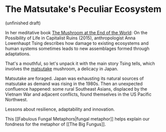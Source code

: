 # The Matsutake's Peculiar Ecosystem

(unfinished draft)

In her meditative book [The Mushroom at the End of the World](https://www.amazon.com/gp/product/B00WAM15DC/jerrymichalskisr): On the Possibility of Life in Capitalist Ruins (2015), anthropologist Anna Lowenhaupt Tsing describes how damage to existing ecosystems and human systems sometimes leads to new assemblages formed through adaptations. 

That's a mouthful, so let's unpack it with the main story Tsing tells, which involves the [matsutake](http://en.wikipedia.org/wiki/Matsutake) mushroom, a delicacy in Japan. 

Matsutake are foraged. Japan was exhausting its natural sources of matsutake as demand was rising in the 1980s. Then an unexpected confluence happened: some rural Southeast Asians, displaced by the Vietnam War and adjacent conflicts, found themselves in the US Pacific Northwest. 

Lessons about resilience, adaptability and innovation. 

This [[Fabulous Fungal Metaphors|fungal metaphor]] helps explain our fondness for the metaphor of [[The Big Fungus]].
